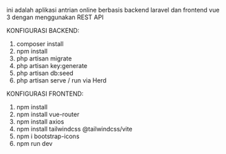 ini adalah aplikasi antrian online berbasis backend laravel dan frontend vue 3 dengan menggunakan REST API

KONFIGURASI BACKEND:
1. composer install
2. npm install
3. php artisan migrate
4. php artisan key:generate
5. php artisan db:seed
6. php artisan serve / run via Herd


KONFIGURASI FRONTEND:
1. npm install
2. npm install vue-router
3. npm install axios
4. npm install tailwindcss @tailwindcss/vite
5. npm i bootstrap-icons
6. npm run dev

